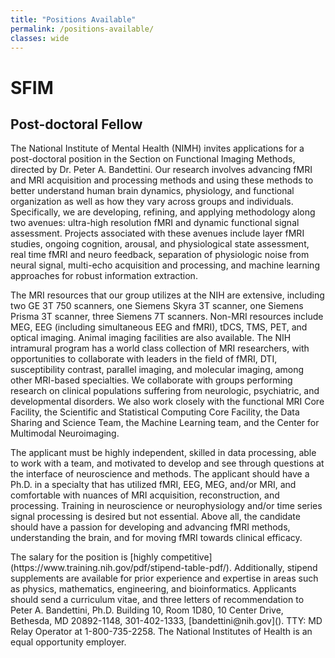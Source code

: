 ```yaml
---
title: "Positions Available"
permalink: /positions-available/ 
classes: wide
---
```


<h1>SFIM </h1>
<h2>Post-doctoral Fellow</h2>

<p>The National Institute of Mental Health (NIMH) invites applications for a post-doctoral position in the Section on Functional Imaging Methods, directed by Dr. Peter A. Bandettini. Our research involves advancing fMRI and MRI acquisition and processing methods and using these methods to better understand human brain dynamics, physiology, and functional organization as well as how they vary across groups and individuals. Specifically, we are developing, refining, and applying methodology along two avenues: ultra-high resolution fMRI and dynamic functional signal assessment. Projects associated with these avenues include layer fMRI studies, ongoing cognition, arousal, and physiological state assessment, real time fMRI and neuro feedback, separation of physiologic noise from neural signal, multi-echo acquisition and processing, and machine learning approaches for robust information extraction.</p>

<p>The MRI resources that our group utilizes at the NIH are extensive, including two GE 3T 750 scanners, one Siemens Skyra 3T scanner, one Siemens Prisma 3T scanner, three Siemens 7T scanners. Non-MRI resources include MEG, EEG (including simultaneous EEG and fMRI), tDCS, TMS, PET, and optical imaging. Animal imaging facilities are also available. The NIH intramural program has a world class collection of MRI researchers, with opportunities to collaborate with leaders in the field of fMRI, DTI, susceptibility contrast, parallel imaging, and molecular imaging, among other MRI-based specialties. We collaborate with groups performing research on clinical populations suffering from neurologic, psychiatric, and developmental disorders. We also work closely with the functional MRI Core Facility, the Scientific and Statistical Computing Core Facility, the Data Sharing and Science Team, the Machine Learning team, and the Center for Multimodal Neuroimaging.</p>

<p>The applicant must be highly independent, skilled in data processing, able to work with a team, and motivated to develop and see through questions at the interface of neuroscience and methods. The applicant should have a Ph.D. in a specialty that has utilized fMRI, EEG, MEG, and/or MRI, and comfortable with nuances of MRI acquisition, reconstruction, and processing. Training in neuroscience or neurophysiology and/or time series signal processing is desired but not essential. Above all, the candidate should have a passion for developing and advancing fMRI methods, understanding the brain, and for moving fMRI towards clinical efficacy.</p>

<p>The salary for the position is [highly competitive](https://www.training.nih.gov/pdf/stipend-table-pdf/). Additionally, stipend supplements are available for prior experience and expertise in areas such as physics, mathematics, engineering, and bioinformatics. Applicants should send a curriculum vitae, and three letters of recommendation to Peter A. Bandettini, Ph.D. Building 10, Room 1D80, 10 Center Drive, Bethesda, MD 20892-1148, 301-402-1333, [bandettini@nih.gov]().  TTY:  MD Relay Operator at 1-800-735-2258.  The National Institutes of Health is an equal opportunity employer.</p>
